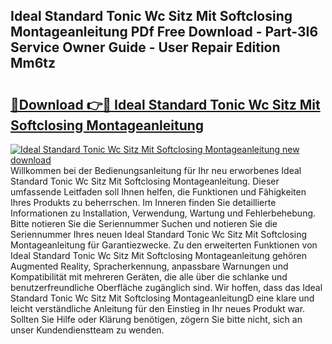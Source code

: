 ## Ideal Standard Tonic Wc Sitz Mit Softclosing Montageanleitung PDf Free Download - Part-3I6 Service Owner Guide - User Repair Edition Mm6tz

# <h2><a href="http://df8abl.blite.top/?on=Ideal+Standard+Tonic+Wc+Sitz+Mit+Softclosing+Montageanleitung">🔗Download 👉🔴 Ideal Standard Tonic Wc Sitz Mit Softclosing Montageanleitung</a></h2>

[![Ideal Standard Tonic Wc Sitz Mit Softclosing Montageanleitung new download](https://i.imgur.com/lujVjoI.png)](http://df8abl.blite.top/?on=Ideal+Standard+Tonic+Wc+Sitz+Mit+Softclosing+Montageanleitung)
Willkommen bei der Bedienungsanleitung für Ihr neu erworbenes Ideal Standard Tonic Wc Sitz Mit Softclosing Montageanleitung. Dieser umfassende Leitfaden soll Ihnen helfen, die Funktionen und Fähigkeiten Ihres Produkts zu beherrschen. Im Inneren finden Sie detaillierte Informationen zu Installation, Verwendung, Wartung und Fehlerbehebung. Bitte notieren Sie die Seriennummer Suchen und notieren Sie die Seriennummer Ihres neuen Ideal Standard Tonic Wc Sitz Mit Softclosing Montageanleitung für Garantiezwecke. Zu den erweiterten Funktionen von Ideal Standard Tonic Wc Sitz Mit Softclosing Montageanleitung gehören Augmented Reality, Spracherkennung, anpassbare Warnungen und Kompatibilität mit mehreren Geräten, die alle über die schlanke und benutzerfreundliche Oberfläche zugänglich sind. Wir hoffen, dass das Ideal Standard Tonic Wc Sitz Mit Softclosing MontageanleitungD eine klare und leicht verständliche Anleitung für den Einstieg in Ihr neues Produkt war. Sollten Sie Hilfe oder Klärung benötigen, zögern Sie bitte nicht, sich an unser Kundendienstteam zu wenden.
